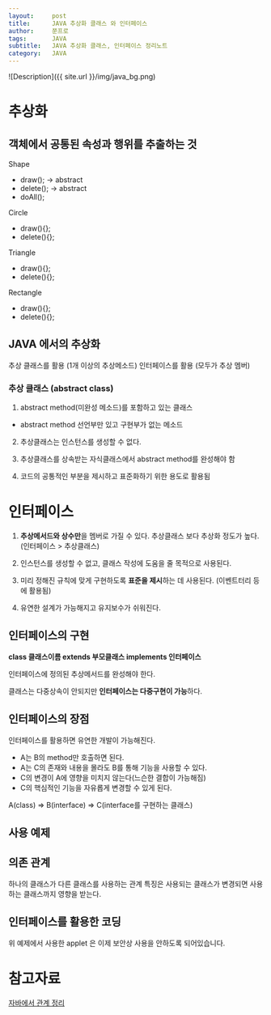 ```yaml
---
layout:     post
title:      JAVA 추상화 클래스 와 인터페이스
author:     쭌프로
tags:       JAVA
subtitle:   JAVA 추상화 클래스, 인터페이스 정리노트
category:   JAVA
---
```


<!-- Start Writing Below in Markdown -->

![Description]({{ site.url }}/img/java_bg.png)

# 추상화

## 객체에서 공통된 속성과 행위를 추출하는 것
     
Shape
  - draw(); -> abstract
  - delete(); -> abstract
  - doAll();

Circle
  - draw(){};
  - delete(){};
  
Triangle
  - draw(){};
  - delete(){};
  
Rectangle
  - draw(){};
  - delete(){};
  

## JAVA 에서의 추상화

추상 클래스를 활용 (1개 이상의 추상메소드)
인터페이스를 활용 (모두가 추상 멤버)

### 추상 클래스 (abstract class)

1. abstract method(미완성 메소드)를 포함하고 있는 클래스
  - abstract method 선언부만 있고 구현부가 없는 메소드
  
2. 추상클래스는 인스턴스를 생성할 수 없다.

3. 추상클래스를 상속받는 자식클래스에서 abstract method를 완성해야 함

4. 코드의 공통적인 부분을 제시하고 표준화하기 위한 용도로 활용됨

<script src="https://gist.github.com/alalstjr/3edce614b5822283e474e4a155e6dfb3.js"></script>

# 인터페이스

1. <b>추상메서드와 상수만</b>을 멤버로 가질 수 있다.
추상클래스 보다 추상화 정도가 높다.
(인터페이스 > 추상클래스)

2. 인스턴스를 생성할 수 없고, 클래스 작성에 도움을 줄 목적으로 사용된다.

3. 미리 정해진 규칙에 맞게 구현하도록 <b>표준을 제시</b>하는 데 사용된다.
(이벤트터리 등에 활용됨)

4. 유연한 설계가 가능해지고 유지보수가 쉬워진다.

## 인터페이스의 구현

<b>class 클래스이름 extends 부모클래스 implements 인터페이스</b>

인터페이스에 정의된 추상메서드를 완성해야 한다.

클래스는 다중상속이 안되지만 <b>인터페이스는 다중구현이 가능</b>하다.

## 인터페이스의 장점

인터페이스를 활용하면 유연한 개발이 가능해진다.
 - A는 B의 method만 호출하면 된다.
 - A는 C의 존재와 내용을 몰라도 B를 통해 기능을 사용할 수 있다.
 - C의 변경이 A에 영향을 미치지 않는다(느슨한 결합이 가능해짐)
 - C의 핵심적인 기능을 자유롭게 변경할 수 있게 된다.
 
A(class) => B(interface) => C(interface를 구현하는 클래스)

## 사용 예제

<script src="https://gist.github.com/alalstjr/7d2a2e709b2614ce875df7ac5361ee28.js"></script>

## 의존 관계

하나의 클래스가 다른 클래스를 사용하는 관계 
특징은 사용되는 클래스가 변경되면 사용하는 클래스까지 영향을 받는다.

## 인터페이스를 활용한 코딩

<script src="https://gist.github.com/alalstjr/bebca2b72afd215ac148e9ab23ba35f9.js"></script>

위 예제에서 사용한 applet 은 이제 보안상 사용을 안하도록 되어있습니다.

# 참고자료 
<a href="https://m.blog.naver.com/PostView.nhn?blogId=dkelf88&logNo=150046969961&proxyReferer=https%3A%2F%2Fwww.google.com%2F">
자바에서 관계 정리</a>
